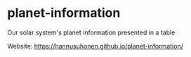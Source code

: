 # planet-information
Our solar system's planet information presented in a table

Website:
https://hannusuhonen.github.io/planet-information/